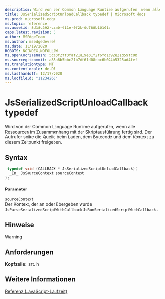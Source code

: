 ```yaml
---
description: Wird von der Common Language Runtime aufgerufen, wenn alle Ressourcen im Zusammenhang mit der Skriptausführung fertig sind. Der Aufrufer sollte die Quelle beim Laden, dem Bytecode und dem Kontext zu diesem Zeitpunkt freigeben.
title: JsSerializedScriptUnloadCallback typedef | Microsoft docs
ms.prod: microsoft-edge
ms.topic: reference
ms.assetid: 8d18c392-cca0-411e-9f2b-0d788b16161a
caps.latest.revision: 3
author: MSEdgeTeam
ms.author: msedgedevrel
ms.date: 11/19/2020
ROBOTS: NOINDEX,NOFOLLOW
ms.openlocfilehash: 5c63f2ff3faf21a19e31f2f6fd1692e21d59fc0b
ms.sourcegitcommit: a35a6b5bbc21b7df61d08cbc6b074b5325ad4fef
ms.translationtype: MT
ms.contentlocale: de-DE
ms.lasthandoff: 12/17/2020
ms.locfileid: "11234261"
---
```

# JsSerializedScriptUnloadCallback typedef

Wird von der Common Language Runtime aufgerufen, wenn alle Ressourcen im Zusammenhang mit der Skriptausführung fertig sind. Der Aufrufer sollte die Quelle beim Laden, dem Bytecode und dem Kontext zu diesem Zeitpunkt freigeben.  
  
## Syntax  
  
```cpp  
 typedef void (CALLBACK * JsSerializedScriptUnloadCallback)(  
  _In_ JsSourceContext sourceContext  
);  
```  
  
#### Parameter  
 `sourceContext`  
 Der Kontext, der an oder übergeben wurde `JsParseSerializedScriptWithCallback` `JsRunSerializedScriptWithCallback` .  
  
## Hinweise  
  
> [!WARNING]
## Anforderungen  
 **Kopfzeile:** jsrt. h  
  
## Weitere Informationen  
 [Referenz (JavaScript-Laufzeit)](../chakra-hosting/reference-javascript-runtime.md)
